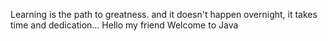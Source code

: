 Learning is the path to greatness.
and it doesn't happen overnight, it takes time and dedication...
Hello my friend Welcome to Java
